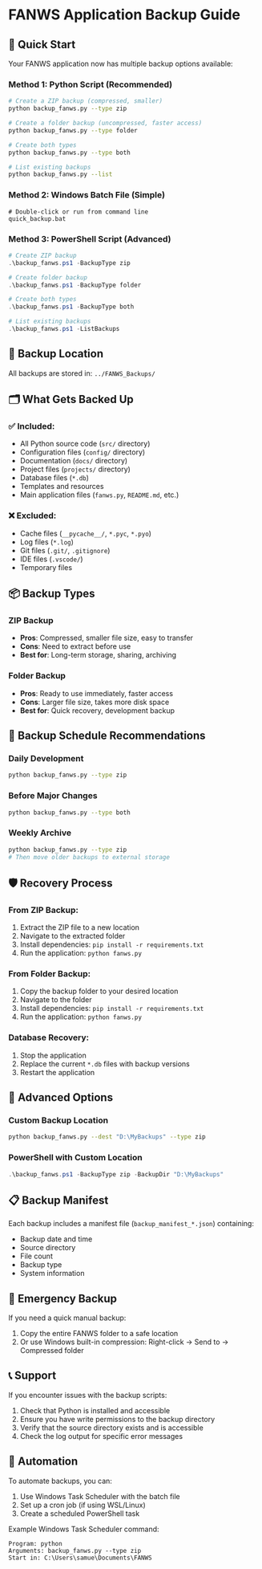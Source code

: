 # FANWS Application Backup Guide

## 🚀 Quick Start

Your FANWS application now has multiple backup options available:

### Method 1: Python Script (Recommended)
```bash
# Create a ZIP backup (compressed, smaller)
python backup_fanws.py --type zip

# Create a folder backup (uncompressed, faster access)
python backup_fanws.py --type folder

# Create both types
python backup_fanws.py --type both

# List existing backups
python backup_fanws.py --list
```

### Method 2: Windows Batch File (Simple)
```batch
# Double-click or run from command line
quick_backup.bat
```

### Method 3: PowerShell Script (Advanced)
```powershell
# Create ZIP backup
.\backup_fanws.ps1 -BackupType zip

# Create folder backup
.\backup_fanws.ps1 -BackupType folder

# Create both types
.\backup_fanws.ps1 -BackupType both

# List existing backups
.\backup_fanws.ps1 -ListBackups
```

## 📁 Backup Location

All backups are stored in: `../FANWS_Backups/`

## 🗂️ What Gets Backed Up

### ✅ Included:
- All Python source code (`src/` directory)
- Configuration files (`config/` directory)
- Documentation (`docs/` directory)
- Project files (`projects/` directory)
- Database files (`*.db`)
- Templates and resources
- Main application files (`fanws.py`, `README.md`, etc.)

### ❌ Excluded:
- Cache files (`__pycache__/`, `*.pyc`, `*.pyo`)
- Log files (`*.log`)
- Git files (`.git/`, `.gitignore`)
- IDE files (`.vscode/`)
- Temporary files

## 📦 Backup Types

### ZIP Backup
- **Pros**: Compressed, smaller file size, easy to transfer
- **Cons**: Need to extract before use
- **Best for**: Long-term storage, sharing, archiving

### Folder Backup
- **Pros**: Ready to use immediately, faster access
- **Cons**: Larger file size, takes more disk space
- **Best for**: Quick recovery, development backup

## 🔄 Backup Schedule Recommendations

### Daily Development
```bash
python backup_fanws.py --type zip
```

### Before Major Changes
```bash
python backup_fanws.py --type both
```

### Weekly Archive
```bash
python backup_fanws.py --type zip
# Then move older backups to external storage
```

## 🛡️ Recovery Process

### From ZIP Backup:
1. Extract the ZIP file to a new location
2. Navigate to the extracted folder
3. Install dependencies: `pip install -r requirements.txt`
4. Run the application: `python fanws.py`

### From Folder Backup:
1. Copy the backup folder to your desired location
2. Navigate to the folder
3. Install dependencies: `pip install -r requirements.txt`
4. Run the application: `python fanws.py`

### Database Recovery:
1. Stop the application
2. Replace the current `*.db` files with backup versions
3. Restart the application

## 🔧 Advanced Options

### Custom Backup Location
```bash
python backup_fanws.py --dest "D:\MyBackups" --type zip
```

### PowerShell with Custom Location
```powershell
.\backup_fanws.ps1 -BackupType zip -BackupDir "D:\MyBackups"
```

## 📋 Backup Manifest

Each backup includes a manifest file (`backup_manifest_*.json`) containing:
- Backup date and time
- Source directory
- File count
- Backup type
- System information

## 🚨 Emergency Backup

If you need a quick manual backup:
1. Copy the entire FANWS folder to a safe location
2. Or use Windows built-in compression: Right-click → Send to → Compressed folder

## 📞 Support

If you encounter issues with the backup scripts:
1. Check that Python is installed and accessible
2. Ensure you have write permissions to the backup directory
3. Verify that the source directory exists and is accessible
4. Check the log output for specific error messages

## 🔄 Automation

To automate backups, you can:
1. Use Windows Task Scheduler with the batch file
2. Set up a cron job (if using WSL/Linux)
3. Create a scheduled PowerShell task

Example Windows Task Scheduler command:
```
Program: python
Arguments: backup_fanws.py --type zip
Start in: C:\Users\samue\Documents\FANWS
```
